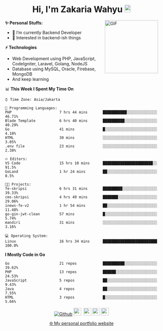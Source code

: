 <h1 align="center">Hi, I'm Zakaria Wahyu <img src="https://github.com/TheDudeThatCode/TheDudeThatCode/blob/master/Assets/Hi.gif" width="20px" height="25px"></h1>

<img align="right" alt="GIF" height="175px" src="https://www.nayakapratama.co.id/wp-content/uploads/2019/07/Website-Maintenance.gif" />

**✨ Personal Stuffs:**
- 🔭 I’m currently Backend Developer
- 🌱 Interested in backend-ish things

**⚡ Technologies**
- Web Development using PHP, JavaScript, CodeIgniter, Laravel, Golang, NodeJS
- Database using MySQL, Oracle, Firebase, MongoDB
- And keep learning

<!--START_SECTION:waka-->
📊 **This Week I Spent My Time On** 

```text
⌚︎ Time Zone: Asia/Jakarta

💬 Programming Languages: 
PHP                      7 hrs 44 mins       ███████████░░░░░░░░░░░░░░   46.71% 
Blade Template           6 hrs 40 mins       ██████████░░░░░░░░░░░░░░░   40.29% 
Go                       41 mins             █░░░░░░░░░░░░░░░░░░░░░░░░   4.18% 
HTML                     30 mins             ░░░░░░░░░░░░░░░░░░░░░░░░░   3.05% 
.env file                23 mins             ░░░░░░░░░░░░░░░░░░░░░░░░░   2.38%

🔥 Editors: 
VS Code                  15 hrs 10 mins      ███████████████████████░░   91.5% 
GoLand                   1 hr 24 mins        ██░░░░░░░░░░░░░░░░░░░░░░░   8.5%

🐱‍💻 Projects: 
fe-skripsi               6 hrs 31 mins       █████████░░░░░░░░░░░░░░░░   39.33% 
cms-skripsi              4 hrs 49 mins       ███████░░░░░░░░░░░░░░░░░░   29.06% 
inews-fe-v2              1 hr 54 mins        ██░░░░░░░░░░░░░░░░░░░░░░░   11.48% 
go-gin-jwt-clean         57 mins             █░░░░░░░░░░░░░░░░░░░░░░░░   5.74% 
mandiri                  31 mins             ░░░░░░░░░░░░░░░░░░░░░░░░░   3.16%

💻 Operating System: 
Linux                    16 hrs 34 mins      █████████████████████████   100.0%

```

**I Mostly Code in Go** 

```text
Go                       21 repos            ██████████░░░░░░░░░░░░░░░   39.62% 
PHP                      13 repos            ██████░░░░░░░░░░░░░░░░░░░   24.53% 
JavaScript               5 repos             ██░░░░░░░░░░░░░░░░░░░░░░░   9.43% 
Java                     4 repos             ██░░░░░░░░░░░░░░░░░░░░░░░   7.55% 
HTML                     3 repos             █░░░░░░░░░░░░░░░░░░░░░░░░   5.66%

```



<!--END_SECTION:waka-->

<p align="center">
<a href="https://github.com/zakariawahyu" target="_blank"><img alt="Github" src="https://img.shields.io/badge/GitHub-%2312100E.svg?&style=for-the-badge&logo=Github&logoColor=white" /></a>
<a href="https://www.twitter.com/_zakariawahyu"><img src="https://img.shields.io/badge/twitter-%231DA1F2.svg?&style=for-the-badge&logo=twitter&logoColor=white" height=25></a> 
<a href="https://www.linkedin.com/in/zakariawahyu"><img src="https://img.shields.io/badge/linkedin-%230077B5.svg?&style=for-the-badge&logo=linkedin&logoColor=white" height=25></a> 
<a href="https://www.instagram.com/_zakariawahyu"><img src="https://img.shields.io/badge/instagram-%23E4405F.svg?&style=for-the-badge&logo=instagram&logoColor=white" height=25></a>
<a href="https://medium.com/@zakariawahyu"><img src="https://img.shields.io/badge/Medium-12100E?style=for-the-badge&logo=medium&logoColor=white" height=25></a>
</p>
<p align="center"><a href="https://www.zakariawahyu.com" target="_blank">🌐 My personal portfolio website</a></p>
